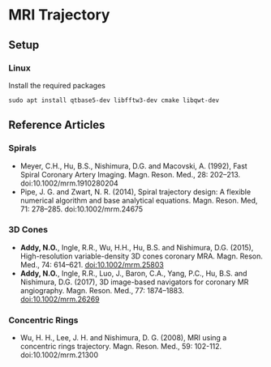 # MRI Trajectory

## Setup

### Linux
Install the required packages

```
sudo apt install qtbase5-dev libfftw3-dev cmake libqwt-dev 
```

## Reference Articles

### Spirals
 - Meyer, C.H., Hu, B.S., Nishimura, D.G. and Macovski, A. (1992), Fast Spiral Coronary Artery Imaging. Magn. Reson. Med., 28: 202–213. doi:10.1002/mrm.1910280204
 - Pipe, J. G. and Zwart, N. R. (2014), Spiral trajectory design: A flexible numerical algorithm and base analytical equations. Magn. Reson. Med, 71: 278–285. doi:10.1002/mrm.24675

### 3D Cones
 - **Addy, N.O.**, Ingle, R.R., Wu, H.H., Hu, B.S. and Nishimura, D.G. (2015), High-resolution variable-density 3D cones coronary MRA. Magn. Reson. Med., 74: 614–621. [doi:10.1002/mrm.25803](http://onlinelibrary.wiley.com/doi/10.1002/mrm.25803/full)
 - **Addy, N.O.**, Ingle, R.R., Luo, J., Baron, C.A., Yang, P.C., Hu, B.S. and Nishimura, D.G. (2017), 3D image-based navigators for coronary MR angiography. Magn. Reson. Med., 77: 1874–1883. [doi:10.1002/mrm.26269](http://onlinelibrary.wiley.com/doi/10.1002/mrm.26269/abstract)

### Concentric Rings
 - Wu, H. H., Lee, J. H. and Nishimura, D. G. (2008), MRI using a concentric rings trajectory. Magn. Reson. Med., 59: 102-112. doi:10.1002/mrm.21300
